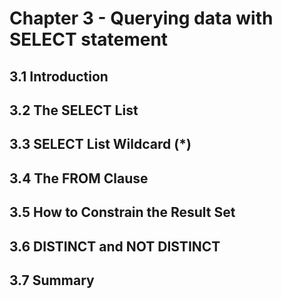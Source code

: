 # Chapter 3 - Querying data with SELECT statement

## 3.1 Introduction
## 3.2 The SELECT List
## 3.3 SELECT List Wildcard (*)
## 3.4 The FROM Clause
## 3.5 How to Constrain the Result Set
## 3.6 DISTINCT and NOT DISTINCT
## 3.7 Summary